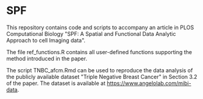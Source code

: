 # SPF
This repository contains code and scripts to accompany an article in PLOS Computational Biology "SPF: A Spatial and Functional Data Analytic Approach to cell Imaging data". 

The file ref_functions.R contains all user-defined functions supporting the method introduced in the paper.

The script TNBC_afcm.Rmd can be used to reproduce the data analysis of the publicly available dataset "Triple Negative Breast Cancer" in Section 3.2 of the paper.
The dataset is available at https://www.angelolab.com/mibi-data.
